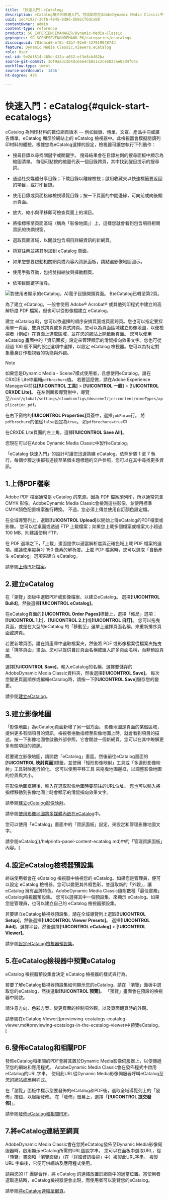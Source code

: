 ```yaml
---
title: 「快速入門：eCatalog」
description: eCatalog簡介和快速入門，可協助您在AdobeDynamic Media Classic中快速上手並執行eCatalog技術。
uuid: 1ec41927-3df6-4845-8d9d-bb92cf6dca08
contentOwner: admin
content-type: reference
products: SG_EXPERIENCEMANAGER/Dynamic-Media-Classic
geptopics: SG_SCENESEVENONDEMAND_PK/categories/ecatalogs
discoiquuid: 781dacd0-ef0c-42b7-92e0-12791994874d
feature: Dynamic Media Classic,Viewers,eCatalog
role: User
exl-id: 9e2df814-465d-412a-a032-ef3e8cb462ba
source-git-commit: 36f9aa3c2b4dc66e4cb851c2ce6837ae0ad4f64c
workflow-type: tm+mt
source-wordcount: '1436'
ht-degree: 42%

---
```


# 快速入門：eCatalog{#quick-start-ecatalogs}

eCatalog 為列印材料的數位網頁版本 — 例如目錄、傳單、文宣、產品手冊或廣告傳單。eCatalog 顯示於網站上的 eCatalog 檢視器中。此檢視器會模擬閱讀列印材料的體驗。根據您為eCatalog選擇的設定，檢視器可讓您執行下列動作：

* 搜尋目錄以尋找關鍵字或關鍵字。 搜尋結果會在目錄左側的搜尋面板中顯示為縮圖清單。 每個可點按的縮圖代表一個目錄跨頁，其中找到醒目提示的搜尋詞。

* 通過社交媒體分享目錄；下載目錄以離線檢視；啟用收藏夾以快速標籤要返回的項目，或打印目錄。
* 使用目錄或頁面格線檢視導覽目錄；按一下頁面的中間邊緣，可向前或向後顯示頁面。
* 放大、縮小與平移即可檢查頁面上的項目。
* 將指標移至頁面區域（稱為「影像地圖」）上，這樣您就會看到包含項目相關資訊的快顯視窗。
* 選取頁面區域，以開啟包含項目詳細資訊的新網頁。
* 撰寫註解並將其附加到 eCatalog 頁面。
* 如果您想要啟動相關網頁或內容內資訊面板，請點選影像地圖圖示。
* 使用手勢互動，包括雙指縮放與揮動翻頁。
* 依項目關鍵字搜尋。

![對使用者顯示的eCatalog。A)電子目錄開頭頁面。 B)eCatalog已轉至第2頁。](/help/assets/ec_cat_viewer_popup.png)

為了建立 eCatalog，一般會使用 Adobe® Acrobat® 或其他列印程式中建立的高解析度 PDF 檔案，但也可以從影像檔建立 eCatalog。

建立 eCatalog 時，您可以依選擇的順序安排頁面或頁面跨頁。您也可以指定要採用單一頁面、雙頁式跨頁或多頁式跨頁。您可以為頁面區域建立影像地圖，以便檢視者（例如）在頁面上選取區域，並在您的網站上開啟新頁面。 您可以使用 eCatalog 畫面中的「資訊面板」設定來管理顯示的滑鼠指向效果文字。您也可從超過 100 個不同的設定選項中選擇，以設定 eCatalog 檢視器。您可以為特定對象量身訂作檢視器的功能與外觀。

>[!NOTE]
>
>如果您是Dynamic Media - Scene7模式使用者，且想使用eCatalog，請在CRXDE Lite中編輯`pdfbrochure`值。 若要這麼做，請在Adobe Experience Manager中前往&#x200B;**[!UICONTROL 工具]** > **[!UICONTROL 一般]** > **[!UICONTROL CRXDE Lite]**。 在左側面板導覽樹中，導覽至`/conf/global/settings/cloudconfigs/dmscene7/jcr:content/mimeTypes/application_pdf`。
>
>在右下窗格的&#x200B;**[!UICONTROL Properties]**&#x200B;頁簽中，選擇`jobParam`行。 將`pdfbrochure`的值從`false`設定為`true`。 如`pdfbrochure=true`中
>
>在CRXDE Lite頁面的左上角，選擇&#x200B;**[!UICONTROL Save All]**。
>
>您現在可以在Adobe Dynamic Media Classic中製作eCatalog。

「eCatalog 快速入門」的設計可讓您迅速熟練 eCatalog。依照步驟 1 至 7 執行。每個步驟之後都有連接至某個主題標題的交戶參照，您可以在其中尋找更多資訊。

## 1.上傳PDF檔案

Adobe PDF 檔案通常是 eCatalog 的來源。因為 PDF 檔案須列印，所以通常包含 CMYK 影像。AdobeDynamic Media Classic會檢測這些影像，並使用標準CMYK顏色配置檔案進行轉換。 不過，您必須上傳並使用自訂顏色設定檔。

在全域導覽列上，選取&#x200B;**[!UICONTROL Upload]**&#x200B;以開始上傳eCatalog的PDF檔案或影像。 您可以從桌面或透過 FTP 上載檔案；如果您上載多個檔案或檔案大小超過 100 MB，則建議使用 FTP。

在 PDF 選項之下，「上載」畫面提供以適當解析度與正確色域上載 PDF 檔案的選項。建議使用每英吋 150 像素的解析度。上載 PDF 檔案時，您可以選取「自動產生 eCatalog」選項來建立 eCatalog。

請參閱[上傳PDF檔案](uploading-pdf-files.md#uploading_the_pdf_files)。

## 2.建立eCatalog

在「瀏覽」面板中選取PDF或影像檔案，以建立eCatalog。 選擇&#x200B;**[!UICONTROL Build]**，然後選擇&#x200B;**[!UICONTROL eCatalog]**。

在eCatalog頁面的&#x200B;**[!UICONTROL Order Pages]**&#x200B;標籤上，選擇「佈局」選項：**[!UICONTROL 1上]**、**[!UICONTROL 2上]**&#x200B;或&#x200B;**[!UICONTROL 自訂]**。 您可以拖曳頁面，或是在大型的eCatalog 的「移動至」選單上選擇頁面名稱，來重新排序頁面或跨頁。

若要新增頁面，請在資產庫中選取檔案夾，然後將 PDF 或影像檔案從檔案夾拖曳至「排序頁面」畫面。您可以提供自訂頁面名稱或匯入許多頁面名稱，而非預設頁碼。

選擇&#x200B;**[!UICONTROL Save]**，輸入eCatalog的名稱，選擇要儲存的AdobeDynamic Media Classic資料夾，然後選擇&#x200B;**[!UICONTROL Save]**。 每次您變更頁面順序或編輯eCatalog時，請按一下&#x200B;**[!UICONTROL Save]**&#x200B;儲存您的變更。

請參閱[建立eCatalog](creating-ecatalog.md)。

## 3.建立影像地圖

「影像地圖」為eCatalog頁面新增了另一個方面。 影像地圖是頁面的某個區域，提供更多有關項目的資訊。檢視者捲動指標至影像地圖上時，就會看到項目的描述。按一下影像地圖會啟動外部參照，它會開啟一個新網頁，您可以在其中瞭解更多有關項目的資訊。

若要建立影像地圖，請開啟「eCatalog」畫面。然後前往eCatalog畫面的&#x200B;**[!UICONTROL 映射頁面]**&#x200B;標籤，並使用「矩形影像映射」工具或「多邊形影像映射」工具對映進行幀化。 您可以使用平移工具  來拖曳地圖邊框，以調整影像地圖的位置與大小。

在影像地圖框架後，輸入在選取影像地圖時要前往的URL位址。 您也可以輸入將指標移動到影像地圖上時會顯示的滑鼠指向效果文字。

請參閱[建立eCatalog影像映射](creating-ecatalog-image-maps.md#creating-ecatalog-image-maps)。

請參閱[使用影像地圖將多媒體內嵌在eCatalog](creating-ecatalog-image-maps.md#embedding-rich-media-in-an-ecatalog)中。

您可以使用「eCatalog」畫面中的「資訊面板」設定，來設定和管理影像地圖文字。

請參閱eCatalog](/help/info-panel-content-ecatalog.md)中的「管理資訊面板」內容。[

## 4.設定eCatalog檢視器預設集

終端使用者會在 eCatalog 檢視器中檢視您的 eCatalog。如果您是管理員，便可以設定 eCatalog 檢視器。您可以變更其外框色彩，並選取新的「外觀」，讓 eCatalog 擁有品牌特色。AdobeDynamic Media Classic隨附數種「最佳實務」 eCatalog檢視器預設集。 您可以選擇其中一個預設集，來顯示 eCatalog。如果您是管理員，也可以建立自己的 eCatalog 檢視器預設集。

若要建立eCatalog檢視器預設集，請在全域導覽列上選取&#x200B;**[!UICONTROL Setup]**，然後選擇&#x200B;**[!UICONTROL Viewer Presets]**。 選擇&#x200B;**[!UICONTROL Add]**，選擇平台，然後選擇&#x200B;**[!UICONTROL eCatalog]** > **[!UICONTROL Viewer]**。

請參閱[設定eCatalog檢視器預設集](setting-ecatalog-viewer-presets.md#setting-up-ecatalog-viewer-presets)。

## 5.在eCatalog檢視器中預覽eCatalog

eCatalog 檢視器預設集會決定 eCatalog 檢視器的樣式與行為。

若要了解eCatalog檢視器預設集如何顯示您的eCatalog，請在「瀏覽」面板中選取您的eCatalog，然後選取&#x200B;**[!UICONTROL 預覽]**。 「預覽」畫面會在預設的檢視器中開啟。

請注意方向、色彩方案、變更頁面的控制項外觀，以及頁面翻頁時的外觀。

請參閱在eCatalog Viewer](previewing-ecatalogs-ecatalog-viewer.md#previewing-ecatalogs-in-the-ecatalog-viewer)中預覽eCatalog。[

## 6.發佈eCatalog和相關PDF

發佈eCatalog和相關的PDF會將其置於Dynamic Media影像伺服器上，以便傳遞至您的網站和應用程式。 AdobeDynamic Media Classic會在發佈程式中啟用eCatalog的URL字串。 使用此URL從Dynamic Media影像伺服器呼叫eCatalog至您的網站或應用程式。

在「瀏覽」面板中標示您要發佈的eCatalog和PDF後，選取全域導覽列上的「發佈」按鈕，以起始發佈。 在「發佈」螢幕上，選擇「**[!UICONTROL 提交發佈]**」。

請參閱[發佈eCatalog和相關PDF](publishing-ecatalogs-associated-pdfs.md#publishing-ecatalogs-and-associated-pdfs)。

## 7.將eCatalog連結至網頁

AdobeDynamic Media Classic會在您將eCatalog發佈至Dynamic Media影像伺服器時，啟用顯示eCatalog所需的URL圖說字串。 您可以在面板中選取URL，從「預覽」畫面和「瀏覽面板」（在「詳細資訊檢視」中）複製此URL字串。 複製 URL 字串後，它便可供網站及應用程式使用。

請與您的 IT 團隊合作，將 eCatalog 的連結放置於網頁中的適當位置。當使用者選取連結時，eCatalog檢視器便會出現，而使用者可以瀏覽您的eCatalog。

請參閱[將eCatalog連結至網頁](linking-ecatalog-web-page.md#linking-an-ecatalog-to-a-web-page)。
